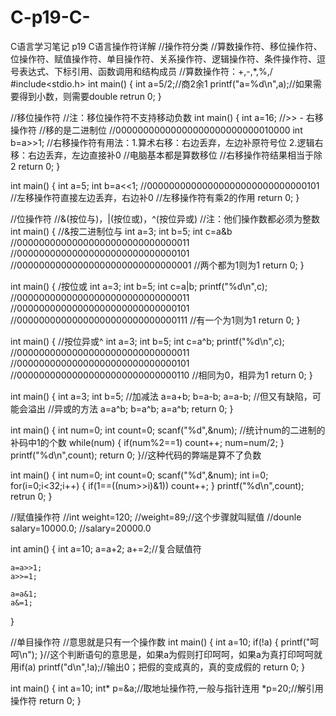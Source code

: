 # C-p19-C-
C语言学习笔记 p19 C语言操作符详解
//操作符分类
//算数操作符、移位操作符、位操作符、赋值操作符、单目操作符、关系操作符、逻辑操作符、条件操作符、逗号表达式、下标引用、函数调用和结构成员
//算数操作符：+,-,*,%,/
#include<stdio.h>
int main()
{
    int a=5/2;//商2余1
    printf("a=%d\n",a);//如果需要得到小数，则需要double
    retrun 0;
}

//移位操作符
    //注：移位操作符不支持移动负数
int main()
{
    int a=16;
    //>> - 右移操作符
    //移的是二进制位
    //00000000000000000000000000010000
    int b=a>>1;
    //右移操作符有用法：1.算术右移：右边丢弃，左边补原符号位 2.逻辑右移：右边丢弃，左边直接补0
    //电脑基本都是算数移位
    //右移操作符结果相当于除2
    return 0;
}

int main()
{ 
    int a=5;
    int b=a<<1;
    //00000000000000000000000000000101
    //左移操作符直接左边丢弃，右边补0
    //左移操作符有乘2的作用
    return 0;
}

//位操作符
//&(按位与)，|(按位或)，^(按位异或)
//注：他们操作数都必须为整数
int main()
{
    //&按二进制位与
    int a=3;
    int b=5;
    int c=a&b
    //00000000000000000000000000000011
    //00000000000000000000000000000101
    //00000000000000000000000000000001
    //两个都为1则为1
    return 0;
}

int main()
{
    /按位或
    int a=3;
    int b=5;
    int c=a|b;
    printf("%d\n",c);
    //00000000000000000000000000000011
    //00000000000000000000000000000101
    //00000000000000000000000000000111
    //有一个为1则为1
    return 0;
}

int main()
{
    //按位异或^
    int a=3;
    int b=5;
    int c=a^b;
    printf("%d\n",c);
    //00000000000000000000000000000011
    //00000000000000000000000000000101
    //00000000000000000000000000000110
    //相同为0，相异为1
    return 0;
}

int main()
{
    int a=3;
    int b=5;
    //加减法
    a=a+b;
    b=a-b;
    a=a-b;
    //但又有缺陷，可能会溢出
    //异或的方法
    a=a^b;
    b=a^b;
    a=a^b;
    return 0;
}

int main()
{
    int num=0;
    int count=0;
    scanf("%d",&num);
    //统计num的二进制的补码中1的个数
   while(num)
   {
      if(num%2==1)
          count++;
      num=num/2;
   }
   printf("%d\n",count);
    return 0;
}//这种代码的弊端是算不了负数

int main()
{
    int num=0;
    int count=0;
    scanf("%d",&num);
    int i=0;
    for(i=0;i<32;i++)
    {
        if(1==((num>>i)&1))
            count++;
    }
    printf("%d\n",count);
    retrun 0;
}

//赋值操作符
//int weight=120;
//weight=89;//这个步骤就叫赋值
//dounle salary=10000.0;
//salary=20000.0

int amin()
{
    int a=10;
    a=a+2;
    a+=2;//复合赋值符
    
    a=a>>1;
    a>>=1;
    
    a=a&1;
    a&=1;
}

//单目操作符
//意思就是只有一个操作数
int main()
{
    int a=10;
    if(!a)
    {
        printf("呵呵\n");
    }//这个判断语句的意思是，如果a为假则打印呵呵，如果a为真打印呵呵就用if(a)
    printf("d\n",!a);//输出0；把假的变成真的，真的变成假的
    return 0;
}

int main()
{
    int a=10;
    int* p=&a;//取地址操作符,一般与指针连用
    *p=20;//解引用操作符
    return 0;
}

